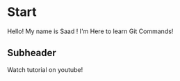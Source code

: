 # Start

Hello! My name is Saad !
I'm Here to learn Git Commands!

## Subheader

Watch tutorial on youtube!